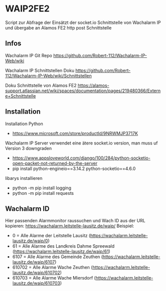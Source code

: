 # WAIP2FE2
Script zur Abfrage der Einsätzt der socket.io Schnittstelle von Wachalarm IP und übergabe an Alamos FE2 http post Schnittstelle

## Infos
Wachalarm IP Git Repo
https://github.com/Robert-112/Wachalarm-IP-Web/wiki

Wachalarm IP Schnittstellen Doku
https://github.com/Robert-112/Wachalarm-IP-Web/wiki/Schnittstellen

Doku Schnittstelle von Alamos FE2
https://alamos-support.atlassian.net/wiki/spaces/documentation/pages/219480366/Externe+Schnittstelle

## Installation
Installation Python
* https://www.microsoft.com/store/productId/9NRWMJP3717K

Wachalarm IP Server verwendet eine ätere socket.io version, man muss uf Version 3 downgraden
* https://www.appsloveworld.com/django/100/284/python-socketio-open-packet-not-returned-by-the-server
* pip install python-engineio==3.14.2 python-socketio==4.6.0

libarys installieren
* python -m pip install logging
* python -m pip install requests

## Wachalarm ID
Hier passenden Alarmmonitor raussuchen und Wach ID aus der URL kopieren: https://wachalarm.leitstelle-lausitz.de/waip/
Beispiel:
* 0 = Alle Alarme der Leitstelle Lausitz (https://wachalarm.leitstelle-lausitz.de/waip/0)
* 61 = Alle Alarme des Landkreis Dahme Spreewald (https://wachalarm.leitstelle-lausitz.de/waip/61)
* 6107  = Alle Alarme des Gemeinde Zeuthen (https://wachalarm.leitstelle-lausitz.de/waip/6107)
* 610702 = Alle Alarme Wache Zeuthen (https://wachalarm.leitstelle-lausitz.de/waip/610702)
* 610703 = Alle Alarme Wache Miersdorf (https://wachalarm.leitstelle-lausitz.de/waip/610703)
